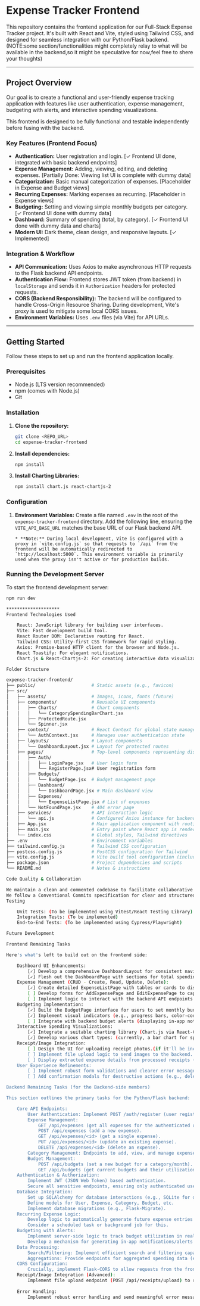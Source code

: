 # Expense Tracker Frontend

This repository contains the frontend application for our Full-Stack Expense Tracker project. It's built with React and Vite, styled using Tailwind CSS, and designed for seamless integration with our Python/Flask backend.(NOTE:some section/functionalities might completely relay to what will be available in the backend,so it might be speculative for now,feel free to shere your thoughts)

---

## Project Overview

Our goal is to create a functional and user-friendly expense tracking application with features like user authentication, expense management, budgeting with alerts, and interactive spending visualizations.

This frontend is designed to be fully functional and testable independently before fusing with the backend.

### Key Features (Frontend Focus)

* **Authentication:** User registration and login. [✓ Frontend UI done, integrated with basic backend endpoints]
* **Expense Management:** Adding, viewing, editing, and deleting expenses. [Partially Done: Viewing list UI is complete with dummy data]
* **Categorization:** Basic manual categorization of expenses. [Placeholder in Expense and Budget views]
* **Recurring Expenses:** Marking expenses as recurring. [Placeholder in Expense views]
* **Budgeting:** Setting and viewing simple monthly budgets per category. [✓ Frontend UI done with dummy data]
* **Dashboard:** Summary of spending (total, by category). [✓ Frontend UI done with dummy data and charts]
* **Modern UI:** Dark theme, clean design, and responsive layouts. [✓ Implemented]

### Integration & Workflow

* **API Communication:** Uses Axios to make asynchronous HTTP requests to the Flask backend API endpoints.
* **Authentication Flow:** Frontend stores JWT token (from backend) in `localStorage` and sends it in `Authorization` headers for protected requests.
* **CORS (Backend Responsibility):** The backend will be configured to handle Cross-Origin Resource Sharing. During development, Vite's proxy is used to mitigate some local CORS issues.
* **Environment Variables:** Uses `.env` files (via Vite) for API URLs.

---

## Getting Started

Follow these steps to set up and run the frontend application locally.

### Prerequisites

* Node.js (LTS version recommended)
* npm (comes with Node.js)
* Git

### Installation

1.  **Clone the repository:**
    ```bash
    git clone <REPO_URL>
    cd expense-tracker-frontend
    ```

2.  **Install dependencies:**
    ```bash
    npm install
    ```
3.  **Install Charting Libraries:**
    ```bash
    npm install chart.js react-chartjs-2
    ```

### Configuration

1.  **Environment Variables:**
    Create a file named `.env` in the root of the `expense-tracker-frontend` directory.
    Add the following line, ensuring the `VITE_API_BASE_URL` matches the base URL of our Flask backend API.
    ```
    * **Note:** During local development, Vite is configured with a proxy in `vite.config.js` so that requests to `/api` from the frontend will be automatically redirected to `http://localhost:5000`. This environment variable is primarily used when the proxy isn't active or for production builds.

### Running the Development Server

To start the frontend development server:

```bash
npm run dev

********************
Frontend Technologies Used

    React: JavaScript library for building user interfaces.
    Vite: Fast development build tool.
    React Router DOM: Declarative routing for React.
    Tailwind CSS: Utility-first CSS framework for rapid styling.
    Axios: Promise-based HTTP client for the browser and Node.js.
    React Toastify: For elegant notifications.
    Chart.js & React-Chartjs-2: For creating interactive data visualizations (charts).

Folder Structure

expense-tracker-frontend/
├── public/                     # Static assets (e.g., favicon)
├── src/
│   ├── assets/                 # Images, icons, fonts (future)
│   ├── components/             # Reusable UI components
│   │   ├── Charts/             # Chart components
│   │   │   └── CategorySpendingBarChart.jsx
│   │   ├── ProtectedRoute.jsx
│   │   └── Spinner.jsx
│   ├── context/                # React Context for global state management
│   │   └── AuthContext.jsx     # Manages user authentication state
│   ├── layouts/                # Layout components
│   │   └── DashboardLayout.jsx # Layout for protected routes
│   ├── pages/                  # Top-level components representing distinct views/pages
│   │   ├── Auth/
│   │   │   ├── LoginPage.jsx   # User login form
│   │   │   └── RegisterPage.jsx# User registration form
│   │   ├── Budgets/
│   │   │   └── BudgetPage.jsx  # Budget management page
│   │   ├── Dashboard/
│   │   │   └── DashboardPage.jsx # Main dashboard view
│   │   ├── Expenses/
│   │   │   └── ExpenseListPage.jsx # List of expenses
│   │   └── NotFoundPage.jsx    # 404 error page
│   ├── services/               # API interaction logic
│   │   └── api.js              # Configured Axios instance for backend calls
│   ├── App.jsx                 # Main application component with routing
│   ├── main.jsx                # Entry point where React app is rendered
│   └── index.css               # Global styles, Tailwind directives
├── .env                        # Environment variables
├── tailwind.config.js          # Tailwind CSS configuration
├── postcss.config.js           # PostCSS configuration for Tailwind
├── vite.config.js              # Vite build tool configuration (includes proxy)
├── package.json                # Project dependencies and scripts
└── README.md                   # Notes & instructions

Code Quality & Collaboration

We maintain a clean and commented codebase to facilitate collaborative development.
We follow a Conventional Commits specification for clear and structured commit history (e.g., feat: Add new feature, fix: Resolve bug).
Testing

    Unit Tests: (To be implemented using Vitest/React Testing Library)
    Integration Tests: (To be implemented)
    End-to-End Tests: (To be implemented using Cypress/Playwright)

Future Development

Frontend Remaining Tasks

Here's what's left to build out on the frontend side:

    Dashboard UI Enhancements:
        [✓] Develop a comprehensive DashboardLayout for consistent navigation (header, sidebar).
        [✓] Flesh out the DashboardPage with sections for total spending, spending by category, and quick action links.
    Expense Management (CRUD - Create, Read, Update, Delete):
        [✓] Create detailed ExpenseListPage with tables or cards to display expenses. (Search and filter capabilities still needed).
        [ ] Develop forms for AddExpensePage and EditExpensePage to capture expense details (description, amount, category, date, recurring status, recurrence frequency).
        [ ] Implement logic to interact with the backend API endpoints for all CRUD operations on expenses.
    Budgeting Implementation:
        [✓] Build the BudgetPage interface for users to set monthly budgets for specific categories.
        [✓] Implement visual indicators (e.g., progress bars, color-coded alerts) to show budget utilization.
        [ ] Integrate with backend budget alerts (displaying in-app notifications).
    Interactive Spending Visualizations:
        [✓] Integrate a suitable charting library (Chart.js via React-Chartjs-2).
        [✓] Develop various chart types: (currently, a bar chart for spending by category is implemented).
    Receipt/Image Integration:
        [ ] Design the UI for uploading receipt photos.(if it'll be included)
        [ ] Implement file upload logic to send images to the backend.
        [ ] Display extracted expense details from processed receipts (if the backend will include).
    User Experience Refinements:
        [ ] Implement robust form validations and clearer error messages for all user inputs.
        [ ] Add confirmation modals for destructive actions (e.g., deleting an expense).

Backend Remaining Tasks (for the Backend-side members)

This section outlines the primary tasks for the Python/Flask backend:

    Core API Endpoints:
        User Authentication: Implement POST /auth/register (user registration), POST /auth/login (user login, returning JWT token).(completed)
        Expense Management:
            GET /api/expenses (get all expenses for the authenticated user, with optional filtering/search).
            POST /api/expenses (add a new expense).
            GET /api/expenses/<id> (get a single expense).
            PUT /api/expenses/<id> (update an existing expense).
            DELETE /api/expenses/<id> (delete an expense).
        Category Management: Endpoints to add, view, and manage expense categories.
        Budget Management:
            POST /api/budgets (set a new budget for a category/month).
            GET /api/budgets (get current budgets and their utilization).
    Authentication & Authorization:
        Implement JWT (JSON Web Token) based authentication.
        Secure all sensitive endpoints, ensuring only authenticated users can access their own data.
    Database Integration:
        Set up SQLAlchemy for database interactions (e.g., SQLite for development, PostgreSQL for production).
        Define models for User, Expense, Category, Budget, etc.
        Implement database migrations (e.g., Flask-Migrate).
    Recurring Expense Logic:
        Develop logic to automatically generate future expense entries based on recurrence rules (daily, weekly, monthly, yearly).
        Consider a scheduled task or background job for this.
    Budgeting with Alerts:
        Implement server-side logic to track budget utilization in real-time or periodically.
        Develop a mechanism for generating in-app notifications/alerts when a user approaches or exceeds a budget limit.
    Data Processing:
        Search/Filtering: Implement efficient search and filtering capabilities for expenses.
        Aggregations: Provide endpoints for aggregated spending data (e.g., total spending by month, spending by category for visualizations).
    CORS Configuration:
        Crucially, implement Flask-CORS to allow requests from the frontend's origin (http://localhost:5173 during development) to prevent Cross-Origin Request Blocked errors.
    Receipt/Image Integration (Advanced):
        Implement file upload endpoint (POST /api/receipts/upload) to receive images.
       
    Error Handling:
        Implement robust error handling and send meaningful error messages to the frontend.

